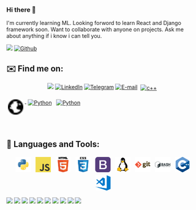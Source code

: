 ### Hi there 👋
I'm currently learning ML.
Looking forword to learn React and Django framework soon.
Want to collaborate with anyone on projects.
Ask me about anything if i know i can tell you.

![](https://visitor-badge.laobi.icu/badge?page_id=Sandeep-sk.Sandeep-sk)
[![Github](https://img.shields.io/github/followers/Sandeep-sk?label=Follow&style=social)](https://github.com/Sandeep-sk)
## ✉️ Find me on:

<p align="center">
<a href=""><img src="https://edent.github.io/SuperTinyIcons/images/png/twitter.png" width="100" /></a> 
 <a href=""><img src="https://edent.github.io/SuperTinyIcons/images/svg/linkedin.svg" width="125" title="LinkedIn" /></a>
 <a href=""><img src="https://edent.github.io/SuperTinyIcons/images/svg/telegram.svg" width="125" title="Telegram" /></a>
 <a href=""><img src="https://edent.github.io/SuperTinyIcons/images/svg/email.svg" width="125" title="E-mail" /></a>
 <a href="https://linkedin.com/in/sandeepkumar-b93a861a4"><img src="https://raw.githubusercontent.com/github/explore/80688e429a7d4ef2fca1e82350fe8e3517d3494d/topics/linkedin/linkedin.png" alt="c++" height="40" style="vertical-align:top; margin:4px"></a>
 
 <a href="https://Sandeep-sk.github.io/" target="_blank" rel="noopener noreferrer"> <img src="https://raw.githubusercontent.com/iconic/open-iconic/master/svg/globe.svg" alt="Python" height="40" style="vertical-align:top; margin:4px"> </a>
 <a href="https://linkedin.com/in/sandeepkumar-b93a861a4" target="_blank" rel="noopener noreferrer"> <img src="https://cdn.jsdelivr.net/npm/simple-icons@v3/icons/linkedin.svg" alt="Python" height="40" style="vertical-align:top; margin:4px"></a>
 <a href="mailto:sandeepkuamr2018063068@gmail.com"> <img src="https://cdn.jsdelivr.net/npm/simple-icons@v3/icons/gmail.svg" alt="Python" height="40" style="vertical-align:top; margin:4px"></a>
</p>

<br />

## 🧰 Languages and Tools:
<p align="center">
<img src="https://raw.githubusercontent.com/github/explore/80688e429a7d4ef2fca1e82350fe8e3517d3494d/topics/python/python.png" alt="Python" height="40" style="vertical-align:top; margin:4px">
<img src="https://raw.githubusercontent.com/github/explore/80688e429a7d4ef2fca1e82350fe8e3517d3494d/topics/javascript/javascript.png" alt="Javascript" height="40" style="vertical-align:top; margin:4px">
<img src="https://raw.githubusercontent.com/github/explore/80688e429a7d4ef2fca1e82350fe8e3517d3494d/topics/html/html.png" alt="html" height="40" style="vertical-align:top; margin:4px">
 <img src="https://raw.githubusercontent.com/github/explore/80688e429a7d4ef2fca1e82350fe8e3517d3494d/topics/css/css.png" alt="css" height="40" style="vertical-align:top; margin:4px">
<img src="https://raw.githubusercontent.com/github/explore/80688e429a7d4ef2fca1e82350fe8e3517d3494d/topics/bootstrap/bootstrap.png" alt="bootstrap" height="40" style="vertical-align:top; margin:4px">
<img src="https://raw.githubusercontent.com/github/explore/80688e429a7d4ef2fca1e82350fe8e3517d3494d/topics/linux/linux.png" alt="linux" height="40" style="vertical-align:top; margin:4px">
 <img src="https://raw.githubusercontent.com/github/explore/80688e429a7d4ef2fca1e82350fe8e3517d3494d/topics/git/git.png" alt="git" height="40" style="vertical-align:top; margin:4px">
 <img src="https://raw.githubusercontent.com/github/explore/80688e429a7d4ef2fca1e82350fe8e3517d3494d/topics/bash/bash.png" alt="shell" height="40" style="vertical-align:top; margin:4px">
 <img src="https://raw.githubusercontent.com/github/explore/80688e429a7d4ef2fca1e82350fe8e3517d3494d/topics/cpp/cpp.png" alt="c++" height="40" style="vertical-align:top; margin:4px">
 <img src="https://raw.githubusercontent.com/github/explore/80688e429a7d4ef2fca1e82350fe8e3517d3494d/topics/visual-studio-code/visual-studio-code.png" alt="VS Code" height="40" style="vertical-align:top; margin:4px">
</p>

<img src="https://github-readme-stats.vercel.app/api?username=Sandeep-sk&show_icons=true&theme=algolia">
<img src="https://github-readme-stats.vercel.app/api/top-langs/?username=Sandeep-sk&layout=compact&langs_count=10&show_icons=true&theme=algolia">
<img src="https://github-profile-trophy.vercel.app/?username=Sandeep-sk">
<a href="https://github.com/Sandeep-sk/Alarm-clock"><img src="https://github-readme-stats.vercel.app/api/pin/?username=Sandeep-sk&repo=Alarm-clock"></a>
<a href="https://github.com/Sandeep-sk/Post-man-clone"><img src="https://github-readme-stats.vercel.app/api/pin/?username=Sandeep-sk&repo=Post-man-clone"></a>
<a href="https://github.com/Sandeep-sk/College-library"><img src="https://github-readme-stats.vercel.app/api/pin/?username=Sandeep-sk&repo=College-library"></a>
<a href="https://github.com/Sandeep-sk/CV-Scanner"><img src="https://github-readme-stats.vercel.app/api/pin/?username=Sandeep-sk&repo=CV-Scanner"></a>
<a href="https://github.com/Sandeep-sk/drag-and-drop-picture"><img src="https://github-readme-stats.vercel.app/api/pin/?username=Sandeep-sk&repo=drag-and-drop-picture"></a>
<a href="https://github.com/Sandeep-sk/Webcalculator"><img src="https://github-readme-stats.vercel.app/api/pin/?username=Sandeep-sk&repo=Webcalculator"></a>
<a href="https://github.com/Sandeep-sk/keep-notes-website"><img src="https://github-readme-stats.vercel.app/api/pin/?username=Sandeep-sk&repo=keep-notes-website"></a>
